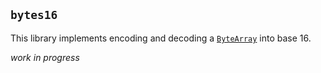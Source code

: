 ## `bytes16`

This library implements encoding and decoding a [`ByteArray`](http://hackage.haskell.org/package/primitive-0.7.0.1/docs/Data-Primitive-ByteArray.html#t:ByteArray) into base 16.

_work in progress_

